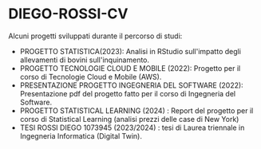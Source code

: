 # DIEGO-ROSSI-CV
Alcuni progetti sviluppati durante il percorso di studi: 
  
- PROGETTO STATISTICA(2023): Analisi in RStudio sull'impatto degli allevamenti di bovini sull'inquinamento.    
- PROGETTO TECNOLOGIE CLOUD E MOBILE (2022): Progetto per il corso di Tecnologie Cloud e Mobile (AWS).    
- PRESENTAZIONE PROGETTO INGEGNERIA DEL SOFTWARE (2022): Presentazione pdf del progetto fatto per il corso di Ingegneria del Software.
- PROGETTO STATISTICAL LEARNING (2024) : Report del progetto per il corso di Statistical Learning (analisi prezzi delle case di New York)
- TESI ROSSI DIEGO 1073945 (2023/2024) : tesi di Laurea triennale in Ingegneria Informatica (Digital Twin).    

  
